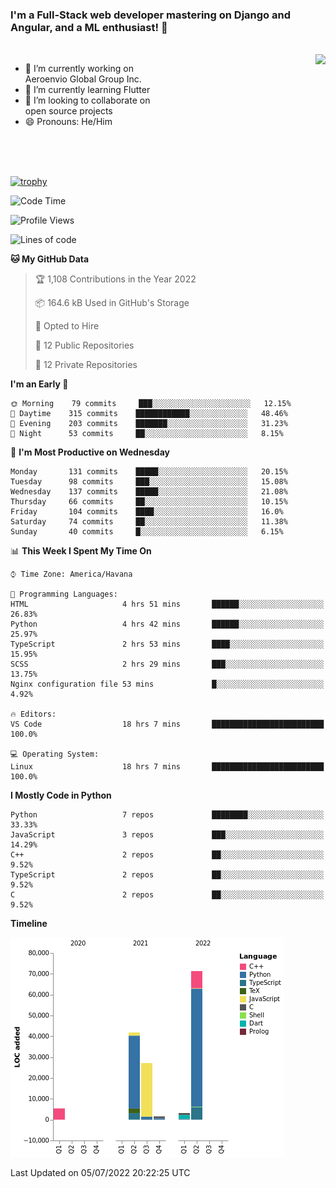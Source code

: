 ### I'm a Full-Stack web developer mastering on Django and Angular, and a ML enthusiast!  👋

<br/>

<img align="right" height="250"  src="https://media1.giphy.com/media/qgQUggAC3Pfv687qPC/giphy.gif?cid=ecf05e470ttfxgsj072btembitu1zn4ti3t3cdyg4jo5b3by&rid=giphy.gif&ct=g" />

 <div style="width:50%">
    <ul>
      <li>🔭 I’m currently working on Aeroenvio Global Group Inc.</li>
      <li>🌱 I’m currently learning Flutter</li>
      <li>👯 I’m looking to collaborate on open source projects</li>
      <li>😄 Pronouns: He/Him</li>
<!--       <li>⚡ Fun fact: I started my first professional project for a company as web dev without knowing any JS </li> -->
    </ul>
  </div>
  
<br/><br/><br/>

[![trophy](https://github-profile-trophy.vercel.app/?username=dfg-98&row=3&column=3&theme=monokai)](https://github.com/ryo-ma/github-profile-trophy)


<!--START_SECTION:waka-->
![Code Time](http://img.shields.io/badge/Code%20Time-303%20hrs%202%20mins-blue)

![Profile Views](http://img.shields.io/badge/Profile%20Views-0-blue)

![Lines of code](https://img.shields.io/badge/From%20Hello%20World%20I%27ve%20Written-150%20Thousand%20lines%20of%20code-blue)

**🐱 My GitHub Data** 

> 🏆 1,108 Contributions in the Year 2022
 > 
> 📦 164.6 kB Used in GitHub's Storage 
 > 
> 💼 Opted to Hire
 > 
> 📜 12 Public Repositories 
 > 
> 🔑 12 Private Repositories  
 > 
**I'm an Early 🐤** 

```text
🌞 Morning    79 commits     ███░░░░░░░░░░░░░░░░░░░░░░   12.15% 
🌆 Daytime    315 commits    ████████████░░░░░░░░░░░░░   48.46% 
🌃 Evening    203 commits    ███████░░░░░░░░░░░░░░░░░░   31.23% 
🌙 Night      53 commits     ██░░░░░░░░░░░░░░░░░░░░░░░   8.15%

```
📅 **I'm Most Productive on Wednesday** 

```text
Monday       131 commits    █████░░░░░░░░░░░░░░░░░░░░   20.15% 
Tuesday      98 commits     ███░░░░░░░░░░░░░░░░░░░░░░   15.08% 
Wednesday    137 commits    █████░░░░░░░░░░░░░░░░░░░░   21.08% 
Thursday     66 commits     ██░░░░░░░░░░░░░░░░░░░░░░░   10.15% 
Friday       104 commits    ████░░░░░░░░░░░░░░░░░░░░░   16.0% 
Saturday     74 commits     ██░░░░░░░░░░░░░░░░░░░░░░░   11.38% 
Sunday       40 commits     █░░░░░░░░░░░░░░░░░░░░░░░░   6.15%

```


📊 **This Week I Spent My Time On** 

```text
⌚︎ Time Zone: America/Havana

💬 Programming Languages: 
HTML                     4 hrs 51 mins       ██████░░░░░░░░░░░░░░░░░░░   26.83% 
Python                   4 hrs 42 mins       ██████░░░░░░░░░░░░░░░░░░░   25.97% 
TypeScript               2 hrs 53 mins       ████░░░░░░░░░░░░░░░░░░░░░   15.95% 
SCSS                     2 hrs 29 mins       ███░░░░░░░░░░░░░░░░░░░░░░   13.75% 
Nginx configuration file 53 mins             █░░░░░░░░░░░░░░░░░░░░░░░░   4.92%

🔥 Editors: 
VS Code                  18 hrs 7 mins       █████████████████████████   100.0%

💻 Operating System: 
Linux                    18 hrs 7 mins       █████████████████████████   100.0%

```

**I Mostly Code in Python** 

```text
Python                   7 repos             ████████░░░░░░░░░░░░░░░░░   33.33% 
JavaScript               3 repos             ███░░░░░░░░░░░░░░░░░░░░░░   14.29% 
C++                      2 repos             ██░░░░░░░░░░░░░░░░░░░░░░░   9.52% 
TypeScript               2 repos             ██░░░░░░░░░░░░░░░░░░░░░░░   9.52% 
C                        2 repos             ██░░░░░░░░░░░░░░░░░░░░░░░   9.52%

```


**Timeline**

![Chart not found](https://raw.githubusercontent.com/dfg-98/dfg-98/main/charts/bar_graph.png) 


 Last Updated on 05/07/2022 20:22:25 UTC
<!--END_SECTION:waka-->
